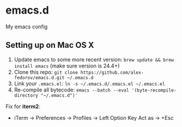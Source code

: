 # emacs.d

My emacs config

## Setting up on Mac OS X

1. Update emacs to some more recent version: `brew update && brew install emacs` (make sure version is 24.4+)
2. Clone this repo: `git clone https://github.com/alex-fedorov/emacs.d.git ~/.emacs.d`
3. Link your `.emacs.el`: `ln -s ~/.emacs.d/.emacs.el ~/.emacs.el`
4. Re-compile all bytecode: `emacs --batch --eval '(byte-recompile-directory "~/.emacs.d")'`

Fix for **iterm2**:
- iTerm -> Preferences -> Profiles -> Left Option Key Act as -> +Esc
